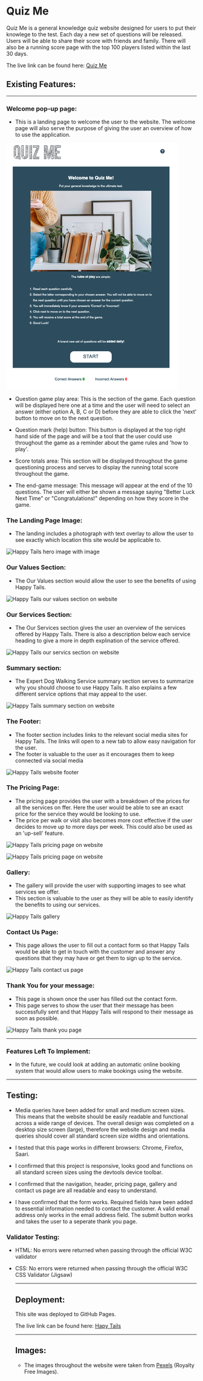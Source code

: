 # Quiz Me

Quiz Me is a general knowledge quiz website designed for users to put their knowlege to the test. Each day a new set of questions will be released. Users will be able to share their score with friends and family. There will also be a running score page with the top 100 players listed within the last 30 days.

The live link can be found here: [Quiz Me](https://tamsincraddock.github.io/project-2/)



## Existing Features:
---

### Welcome pop-up page:
-  This is a landing page to welcome the user to the website. The welcome page will also serve the purpose of giving the user an overview of how to use the application.

![Quiz Me welcome page](assets/images/quiz-me-welcome-page.png)

- Question game play area: This is the section of the game. Each question will be displayed here one at a time and the user will need to select an answer (either option A, B, C or D) before they are able to click the 'next' button to move on to the next question.

- Question mark (help) button: This button is displayed at the top right hand side of the page and will be a tool that the user could use throughout the game as a reminder about the game rules and 'how to play'.

- Score totals area: This section will be displayed throughout the game questioning process and serves to display the running total score throughout the game.

- The end-game message: This message will appear at the end of the 10 questions. The user will either be shown a message saying "Better Luck Next Time" or "Congratulations!" depending on how they score in the game.

### The Landing Page Image:
- The landing includes a photograph with text overlay to allow the user to see exactly which location this site would be applicable to.

![Happy Tails hero image with image](assets/images/Happy-Tails-Hero.png)

### Our Values Section:
- The Our Values section would allow the user to see the benefits of using Happy Tails.

![Happy Tails our values section on website](assets/images/Happy%20Tails%20Our%20Services.png)

### Our Services Section:
- The Our Services section gives the user an overview of the services offered by Happy Tails. There is also a description below each service heading to give a more in depth explination of the service offered.

![Happy Tails our servics section on website](assets/images/Happy-Tails-our-services.png)

### Summary section:
- The Expert Dog Walking Service summary section serves to summarize why you should choose to use Happy Tails. It also explains a few different service options that may appeal to the user.

![Happy Tails summary section on website](assets/images/Happy%20Tails%20Summary.png)

### The Footer:

- The footer section includes links to the relevant social media sites for Happy Tails. The links will open to a new tab to allow easy navigation for the user.
- The footer is valuable to the user as it encourages them to keep connected via social media

![Happy Tails website footer](assets/images/Happy%20Tails%20footer.png)

### The Pricing Page:
- The pricing page provides the user with a breakdown of the prices for all the services on ffer. Here the user would be able to see an exact price for the service they would be looking to use.
- The price per walk or visit also becomes more cost effective if the user decides to move up to more days per week. This could also be used as an 'up-sell' feature.

![Happy Tails pricing page on website](assets/images/Happy%20Tails%20Pricing%20Page%201.png)

![Happy Tails pricing page on website](assets/images/Happy%20Tails%20Pricing%20Page%202.png)

### Gallery:
- The gallery will provide the user with supporting images to see what services we offer.
- This section is valuable to the user as they will be able to easily identify the benefits to using our services.

![Happy Tails gallery](assets/images/Happy%20Tails%20gallery.png)

### Contact Us Page:
- This page allows the user to fill out a contact form so that Happy Tails would be able to get in touch with the customer and answer any questions that they may have or get them to sign up to the service.

![Happy Tails contact us page](assets/images/Happy-Tails-contact-us2.png)

### Thank You for your message:
- This page is shown once the user has filled out the contact form. 
- This page serves to show the user that their message has been successfully sent and that Happy Tails will respond to their message as soon as possible.

![Happy Tails thank you page](assets/images/Happy-Tails-thank-you-page.png)

------

### Features Left To Implement:
- In the future, we could look at adding an automatic online booking system that would allow users to make bookings using the website.

-------

## Testing:

- Media queries have been added for small and medium screen sizes. This means that the website should be easily readable and functional across a wide range of devices. The overall design was completed on a desktop size screen (large), therefore the website design and media queries should cover all standard screen size widths and orientations.

- I tested that this page works in different browsers: Chrome, Firefox, Saari.

- I confirmed that this project is responsive, looks good and functions on all standard screen sizes using the devtools device toolbar.

- I confirmed that the navigation, header, pricing page, gallery and contact us page are all readable and easy to understand.

- I have confirmed that the form works. Required fields have been added to essential information needed to contact the customer. A valid email address only works in the email address field. The submit button works and takes the user to a seperate thank you page.

### Validator Testing:
- HTML:
    No errors were returned when passing through the official W3C validator

- CSS:
    No errors were returned when passing through the official W3C CSS Validator (Jigsaw)

    ------

    ## Deployment:

    This site was deployed to GitHub Pages. 

    The live link can be found here: [Hapy Tails](https://tamsincraddock.github.io/project-1/)

    -----

    ## Images:
    - The images throughout the website were taken from [Pexels](https://www.pexels.com/) (Royalty Free Images).
